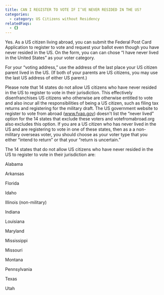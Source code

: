 ```yaml
---
title: CAN I REGISTER TO VOTE IF I’VE NEVER RESIDED IN THE US?
categories:
  - category: US Citizens without Residency
relatedFaqs:
  - {}
---
```

Yes. As a US citizen living abroad, you can submit the Federal Post Card Application to register to vote and request your ballot even though you have never resided in the US. On the form, you can can chose “I have never lived in the United States” as your voter category.

For your “voting address,” use the address of the last place your US citizen parent lived in the US. (If both of your parents are US citizens, you may use the last US address of either US parent.)

Please note that 14 states do not allow US citizens who have never resided in the US to register to vote in their jurisdiction. This effectively disenfranchises US citizens who otherwise are otherwise entitled to vote and also incur all the responsibilities of being a US citizen, such as filing tax returns and registering for the military draft. The US government website to register to vote from abroad (www.fvap.gov) doesn't list the “never lived” option for the 14 states that exclude these voters and votefromabroad.org also excludes this option. If you are a US citizen who has never lived in the US and are registering to vote in one of these states, then as a a non-military overseas voter, you should choose as your voter type that you either “intend to return” or that your “return is uncertain.”

The 14 states that do not allow US citizens who have never resided in the US to register to vote in their jurisdiction are:

Alabama

Arkansas

Florida

Idaho

Illinois (non-military)

Indiana

Louisiana

Maryland

Mississippi

Missouri

Montana

Pennsylvania

Texas

Utah





